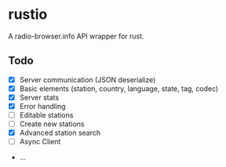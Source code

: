 # rustio
A radio-browser.info API wrapper for rust. 

## Todo
- [x] Server communication (JSON deserialize)
- [x] Basic elements (station, country, language, state, tag, codec)
- [x] Server stats
- [x] Error handling
- [ ] Editable stations
- [ ] Create new stations
- [x] Advanced station search
- [ ] Async Client
- ...
